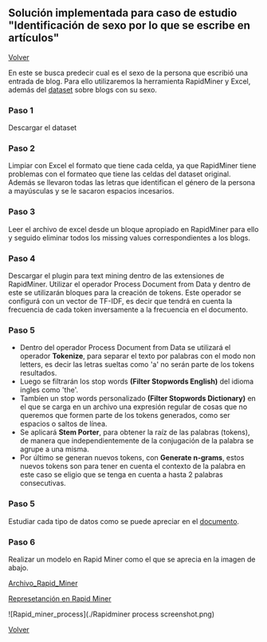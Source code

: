 ## Solución implementada para caso de estudio "Identificación de sexo por lo que se escribe en artículos"
[Volver](../index.md)

En este se busca predecir cual es el sexo de la persona que escribió una entrada de blog. Para ello utilizaremos la herramienta RapidMiner y Excel, además del [dataset](http://www.cs.uic.edu/~liub/FBS/blog-gender-dataset.rar) sobre blogs con su sexo.

### Paso 1
Descargar el dataset

### Paso 2
Limpiar con Excel el formato que tiene cada celda, ya que RapidMiner tiene problemas con el formateo que tiene las celdas del dataset original.
Además se llevaron todas las letras que identifican el género de la persona a mayúsculas y se le sacaron espacios incesarios.

### Paso 3
Leer el archivo de excel desde un bloque apropiado en RapidMiner para ello y seguido eliminar todos los missing values correspondientes a los blogs.

### Paso 4
Descargar el plugin para text mining dentro de las extensiones de RapidMiner.
Utilizar el operador Process Document from Data y dentro de este se utilizarán bloques para la creación de tokens.
Este operador se configurá con un vector de  TF-IDF, es decir que tendrá en cuenta la frecuencia de cada token inversamente a la frecuencia en el documento.


### Paso 5
- Dentro del operador Process Document from Data se utilizará el operador **Tokenize**, para separar el texto por palabras con el modo non letters, es decir las letras sueltas como 'a' no serán parte de los tokens resultados.
- Luego se filtrarán los stop words **(Filter Stopwords English)** del idioma ingles como 'the'.
- Tambíen un stop words personalizado **(Filter Stopwords Dictionary)** en el que se carga en un archivo una expresión regular de cosas que no queremos que formen parte de los tokens generados, como ser espacios o saltos de línea.
- Se aplicará **Stem Porter**, para obtener la raíz de las palabras (tokens), de manera que independientemente de la conjugación de la palabra se agrupe a una misma.
- Por último se generan nuevos tokens, con **Generate n-grams**, estos nuevos tokens son para tener en cuenta el contexto de la palabra en este caso se eligio que se tenga en cuenta a hasta 2 palabras consecutivas.


### Paso 5
Estudiar cada tipo de datos como se puede apreciar en el [documento](./Data%20analysis.pdf). 

### Paso 6
Realizar un modelo en Rapid Miner como el que se aprecia en la imagen de abajo.

[Archivo_Rapid_Miner](./heart_diseases_study.rmp)

[Represetanción en Rapid Miner](./Portfolio1Final.zip)

![Rapid_miner_process](./Rapidminer process screenshot.png)

[Volver](../index.md)
